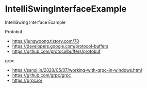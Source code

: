# IntelliSwingInterfaceExample
IntelliSwing Interface Example


Protobuf
 - https://jungwoong.tistory.com/70
 - https://developers.google.com/protocol-buffers
 - https://github.com/protocolbuffers/protobuf

grpc
- https://sanoj.in/2020/05/07/working-with-grpc-in-windows.html
- https://github.com/grpc/grpc
- https://grpc.io/
